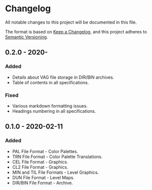 # Changelog
All notable changes to this project will be documented in this file.

The format is based on [Keep a Changelog](https://keepachangelog.com/en/1.0.0/),
and this project adheres to [Semantic Versioning](https://semver.org/spec/v2.0.0.html).


## 0.2.0 - 2020-
### Added
- Details about VAG file storage in DIR/BIN archives.
- Table of contents in all specifications.

### Fixed
- Various markdown formatting issues.
- Headings numbering in all specifications.


## 0.1.0 - 2020-02-11
### Added
- PAL File Format - Color Palettes.
- TRN File Format - Color Palette Translations.
- CEL File Format - Graphics.
- CL2 File Format - Graphics.
- MIN and TIL File Formats - Level Graphics.
- DUN File Format - Level Maps.
- DIR/BIN File Format - Archive.
